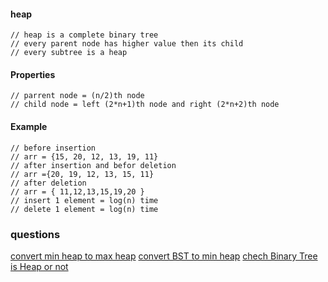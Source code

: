 #### heap

    // heap is a complete binary tree
    // every parent node has higher value then its child
    // every subtree is a heap

#### Properties 

    // parrent node = (n/2)th node
    // child node = left (2*n+1)th node and right (2*n+2)th node

#### Example

    // before insertion
    // arr = {15, 20, 12, 13, 19, 11}
    // after insertion and befor deletion
    // arr ={20, 19, 12, 13, 15, 11}
    // after deletion
    // arr = { 11,12,13,15,19,20 }
    // insert 1 element = log(n) time
    // delete 1 element = log(n) time

### questions
[convert min heap to max heap](https://www.geeksforgeeks.org/convert-min-heap-to-max-heap/)
[convert BST to min heap](https://www.geeksforgeeks.org/convert-bst-min-heap/)
[chech Binary Tree is Heap or not](https://www.geeksforgeeks.org/check-if-a-given-binary-tree-is-heap/)

